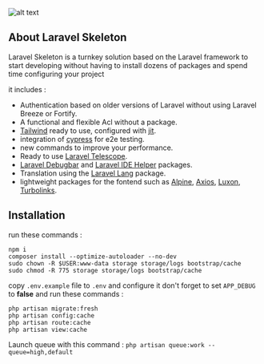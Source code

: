 ![alt text](storage/app/public/assets/images/logo/text-indigo.png)

## About Laravel Skeleton
Laravel Skeleton is a turnkey solution based on the Laravel framework to start developing without having to install dozens of packages and spend time configuring your project

it includes :

 - Authentication based on older versions of Laravel without using Laravel Breeze or Fortify.
 - A functional and flexible Acl without a package.
 - [Tailwind](https://tailwindcss.com/) ready to use, configured with [jit](https://www.npmjs.com/package/@tailwindcss/jit).
 - integration of [cypress](https://github.com/laracasts/cypress) for e2e testing.
 - new commands to improve your performance.
 - Ready to use [Laravel Telescope](https://laravel.com/docs/8.x/telescope).
 - [Laravel Debugbar](https://github.com/barryvdh/laravel-debugbar) and [Laravel IDE Helper](https://github.com/barryvdh/laravel-ide-helper) packages.
 - Translation using the [Laravel Lang](https://github.com/Laravel-Lang/lang) package.
 - lightweight packages for the fontend such as [Alpine](https://github.com/alpinejs/alpine), [Axios](https://github.com/axios/axios), [Luxon](https://github.com/moment/luxon), [Turbolinks](https://github.com/turbolinks/turbolinks).

## Installation

run these commands :

```shell
npm i
composer install --optimize-autoloader --no-dev
sudo chown -R $USER:www-data storage storage/logs bootstrap/cache
sudo chmod -R 775 storage storage/logs bootstrap/cache
```

copy ``.env.example`` file to ``.env`` and configure it
don't forget to set ``APP_DEBUG`` to **false** and run these commands :

```shell
php artisan migrate:fresh
php artisan config:cache
php artisan route:cache
php artisan view:cache
```

Launch queue with this command : ``php artisan queue:work --queue=high,default``
